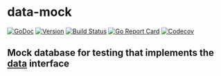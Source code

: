 # data-mock

[![GoDoc](https://img.shields.io/badge/go-documentation-blue.svg?style=flat-square)](http://pkg.go.dev/github.com/benpate/data-mock)
[![Version](https://img.shields.io/github/v/release/benpate/data-mock?include_prereleases&style=flat-square&color=brightgreen)](https://github.com/benpate/data-mock/releases)
[![Build Status](https://img.shields.io/github/actions/workflow/status/benpate/data-mock/go.yml?style=flat-square)](https://github.com/benpate/data-mock/actions/workflows/go.yml)
[![Go Report Card](https://goreportcard.com/badge/github.com/benpate/data-mock?style=flat-square)](https://goreportcard.com/report/github.com/benpate/data-mock)
[![Codecov](https://img.shields.io/codecov/c/github/benpate/data-mock.svg?style=flat-square)](https://codecov.io/gh/benpate/data-mock)

## Mock database for testing that implements the [data](https://github.com/benpate/data) interface
